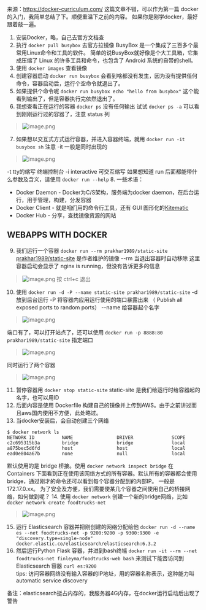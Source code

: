 来源：https://docker-curriculum.com/
这篇文章不错，可以作为第一篇 docker 的入门，我简单总结了下。顺便重温下之前的内容。
如果你是刚学docker，最好跟着敲一遍。

1. 安装Docker，略，自己去官方文档查
2. 执行 `docker pull busybox` 去官方拉镜像
BusyBox 是一个集成了三百多个最常用Linux命令和工具的软件。
简单的说BusyBox就好像是个大工具箱，它集成压缩了 Linux 的许多工具和命令，也包含了 Android 系统的自带的shell。
3. 使用 `docker images` 查看镜像
4. 创建容器启动 `docker run busybox`
会看到啥都没有发生，因为没有提供任何命令，容器启动后，运行个空命令就退出了。
5. 如果提供个命令呢 `docker run busybox echo "hello from busybox"`
这个能看到输出了，但是容器执行完依然退出了。
6. 我想查看正在运行的容器 `docker ps`
没有任何输出
试试 `docker ps -a` 可以看到刚刚运行过的容器了，注意 status 列
> ![image.png](https://hexo-blog.pek3b.qingstor.com/upload_images/71414-d2b328d30cc4fd03.png?imageMogr2/auto-orient/strip%7CimageView2/2/w/1240)
7. 如果想以交互式方式运行容器，并进入容器终端，就用 `docker run -it busybox sh` 注意 -it 一般是同时出现的
> ![image.png](https://hexo-blog.pek3b.qingstor.com/upload_images/71414-cd0c5ba98c0a9f31.png?imageMogr2/auto-orient/strip%7CimageView2/2/w/1240)

-t  tty的缩写 终端控制台
-i  interactive 可交互缩写
如果想知道 run 后面都能带什么参数及含义，请使用 `docker run --help`
8. 一些术语：
* Docker Daemon - Docker为C/S架构，服务端为docker daemon，在后台运行，用于管理，构建，分发容器
* Docker Client - 就是咱们用的命令行工具，还有 GUI 图形化的[Kitematic](https://kitematic.com/)
* Docker Hub - 分享，查找镜像资源的网站

## WEBAPPS WITH DOCKER
9. 我们运行一个容器 `docker run --rm prakhar1989/static-site`  [prakhar1989/static-site](https://hub.docker.com/r/prakhar1989/static-site/) 是作者维护的镜像
 --rm  当退出容器时自动移除
这里容器启动会显示了 nginx is running，但没有告诉更多的信息
> ![image.png](https://hexo-blog.pek3b.qingstor.com/upload_images/71414-48370494e43ee722.png?imageMogr2/auto-orient/strip%7CimageView2/2/w/1240)
按 ctrl+c 退出
10. 使用  `docker run -d -P --name static-site prakhar1989/static-site`
-d  放到后台运行
-P 将容器内应用运行使用的端口暴露出来 （ Publish all exposed ports to random ports）
--name 给容器起个名字

> ![image.png](https://hexo-blog.pek3b.qingstor.com/upload_images/71414-7fcb7ac5b3b368cb.png?imageMogr2/auto-orient/strip%7CimageView2/2/w/1240)

端口有了，可以打开站点了，还可以使用 `docker run -p 8888:80 prakhar1989/static-site` 指定端口
> ![image.png](https://hexo-blog.pek3b.qingstor.com/upload_images/71414-8372f40ed3291b96.png?imageMogr2/auto-orient/strip%7CimageView2/2/w/1240)

同时运行了两个容器
> ![image.png](https://hexo-blog.pek3b.qingstor.com/upload_images/71414-6e2b30efb61a838f.png?imageMogr2/auto-orient/strip%7CimageView2/2/w/1240)

11. 暂停容器用 `docker stop static-site` static-site 是我们给运行时给容器起的名字，也可以用ID
12. 后面内容是使用 Dockerfile 构建自己的镜像并上传到AWS。由于之前讲过而且aws国内使用不方便，此处略过。
13. 当docker安装后，会自动创建三个网络
```
$ docker network ls
NETWORK ID          NAME                DRIVER              SCOPE
c2c695315b3a        bridge              bridge              local
a875bec5d6fd        host                host                local
ead0e804a67b        none                null                local
```
默认使用的是 bridge 桥接。使用 `docker network inspect bridge` 在 Containers 下面看到正在使用该网络方式的所有容器。默认所有的容器都会使用bridge，通过刚才的命令还可以看到每个容器分配到的内部IP。 一般是 172.17.0.xx。 为了安全及方便，我们需要使某几个容器之间使用自己的桥接网络，如何做到呢？
14. 使用 `docker network` 创建一个新的bridge网络，比如 `docker network create foodtrucks-net`
> ![image.png](https://hexo-blog.pek3b.qingstor.com/upload_images/71414-91bd41ce9bebd25f.png?imageMogr2/auto-orient/strip%7CimageView2/2/w/1240)
15. 运行 Elasticsearch 容器并把刚创建的网络分配给他
`docker run -d --name es --net foodtrucks-net -p 9200:9200 -p 9300:9300 -e "discovery.type=single-node" docker.elastic.co/elasticsearch/elasticsearch:6.3.2`
16. 然后运行Python Flask 容器，并进到bash终端
`docker run -it --rm --net foodtrucks-net finleyma/foodtrucks-web bash`
来测试下能否访问到 Elasticsearch 容器
`curl es:9200`  
tips: 访问容器网络没有输入容器的IP地址，用的容器名称表示，这种能力叫 automatic service discovery

备注：elasticsearch挺占内存的，我服务器4G内存，在docker运行启动后出现了警告
